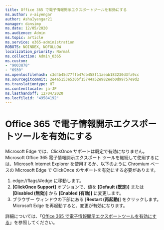 ```yaml
---
title: Office 365 で電子情報開示エクスポートツールを有効にする
ms.author: v-aiyengar
author: AshaIyengar21
manager: dansimp
ms.date: 12/05/2020
ms.audience: Admin
ms.topic: article
ms.service: o365-administration
ROBOTS: NOINDEX, NOFOLLOW
localization_priority: Normal
ms.collection: Admin_O365
ms.custom:
- "9003878"
- "6930"
ms.openlocfilehash: c3d4b45d77ffb47db458f11aeab183230d3fa9cc
ms.sourcegitcommit: 2e4a5153e530bf15744a52e982eeb0d99757e9d2
ms.translationtype: HT
ms.contentlocale: ja-JP
ms.lasthandoff: 12/04/2020
ms.locfileid: "49584192"
---
```

# <a name="enable-office-365-ediscovery-export-tool-in-microsoft-edge"></a>Office 365 で電子情報開示エクスポートツールを有効にする

Microsoft Edge では、ClickOnce サポートは既定で有効になりません。 Microsoft Office 365 電子情報開示エクスポート ツールを継続して使用するには、Microsoft Internet Explorer を使用するか、以下のように Chromium ベースの Microsoft Edge で ClickOnce のサポートを有効にする必要があります。

1. edge://flags/#edge に移動します。
1. **[ClickOnce Support]** オプションで、値を **[Default (既定)]** または **[Disabled (無効)]** から **[Enabled (有効)]** に変更します。
1. ブラウザー ウィンドウの下部にある [**Restart (再起動)**] をクリックします。  Microsoft Edge を再起動すると、変更が有効になります。

詳細については、「[Office 365 で電子情報開示エクスポートツールを有効にする](https://go.microsoft.com/fwlink/?linkid=2111611)」を参照してください。
